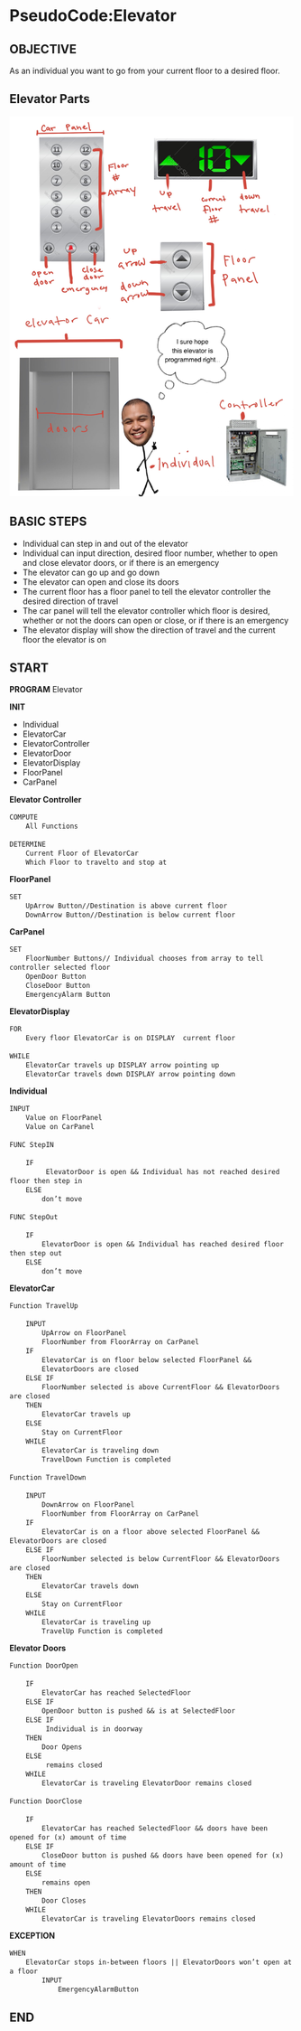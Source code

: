 # PseudoCode:Elevator

## OBJECTIVE
As an individual you want to go from your current floor to a desired floor.

## Elevator Parts

![parts](https://github.com/smiththay/pseudocode/blob/dev/img/elevatorparts.jpg)


## BASIC STEPS
- Individual can step in and out of the elevator
- Individual can input direction, desired floor number, whether to open and close elevator doors, or if there is an emergency
- The elevator can go up and go down
- The elevator can open and close its doors
- The current floor has a floor panel to tell the elevator controller the desired direction of travel
- The car panel will tell the elevator controller which floor is desired, whether or not the doors can open or close, or if there is an emergency
- The elevator display will show the direction of travel and the current floor the elevator is on

## START

**PROGRAM** Elevator 

**INIT**
- Individual
- ElevatorCar
- ElevatorController
- ElevatorDoor
- ElevatorDisplay
- FloorPanel
- CarPanel 

**Elevator Controller**
	
    COMPUTE
		All Functions 
	
    DETERMINE
		Current Floor of ElevatorCar
		Which Floor to travelto and stop at
		

**FloorPanel**
	
    SET
		UpArrow Button//Destination is above current floor
		DownArrow Button//Destination is below current floor

**CarPanel**
	
    SET
		FloorNumber Buttons// Individual chooses from array to tell controller selected floor
		OpenDoor Button
		CloseDoor Button
		EmergencyAlarm Button

**ElevatorDisplay**
	
    FOR  
		Every floor ElevatorCar is on DISPLAY  current floor                               
 	
	WHILE
		ElevatorCar travels up DISPLAY arrow pointing up
		ElevatorCar travels down DISPLAY arrow pointing down

**Individual**
	
    INPUT
		Value on FloorPanel
		Value on CarPanel

	FUNC StepIN
	
    	IF
			 ElevatorDoor is open && Individual has not reached desired floor then step in
		ELSE
			don’t move

	FUNC StepOut
	
    	IF
			ElevatorDoor is open && Individual has reached desired floor then step out
		ELSE 
			don’t move

**ElevatorCar**
	
	Function TravelUp
	
    	INPUT
			UpArrow on FloorPanel 
			FloorNumber from FloorArray on CarPanel
		IF
			ElevatorCar is on floor below selected FloorPanel &&
			ElevatorDoors are closed
		ELSE IF
			FloorNumber selected is above CurrentFloor && ElevatorDoors are closed
		THEN 
			ElevatorCar travels up
		ELSE
			Stay on CurrentFloor
		WHILE
			ElevatorCar is traveling down
			TravelDown Function is completed		

	Function TravelDown
	
    	INPUT	
			DownArrow on FloorPanel
			FloorNumber from FloorArray on CarPanel
		IF
			ElevatorCar is on a floor above selected FloorPanel && 	ElevatorDoors are closed
		ELSE IF
			FloorNumber selected is below CurrentFloor && ElevatorDoors are closed
		THEN 
			ElevatorCar travels down
		ELSE 
			Stay on CurrentFloor
		WHILE
			ElevatorCar is traveling up 
			TravelUp Function is completed

**Elevator Doors**

	Function DoorOpen
	
    	IF
			ElevatorCar has reached SelectedFloor 
		ELSE IF 
			OpenDoor button is pushed && is at SelectedFloor 
		ELSE IF
			 Individual is in doorway
		THEN 
			Door Opens
		ELSE
			 remains closed
		WHILE
			ElevatorCar is traveling ElevatorDoor remains closed

	Function DoorClose
	
    	IF
			ElevatorCar has reached SelectedFloor && doors have been opened for (x) amount of time 
		ELSE IF
			CloseDoor button is pushed && doors have been opened for (x) amount of time
		ELSE
			remains open
		THEN
			Door Closes
		WHILE 
			ElevatorCar is traveling ElevatorDoors remains closed

**EXCEPTION**
	
    WHEN
		ElevatorCar stops in-between floors || ElevatorDoors won’t open	at a floor
			INPUT
				EmergencyAlarmButton

## END
